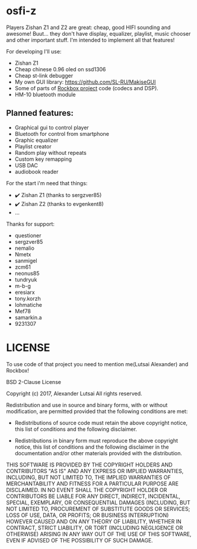 # osfi-z

Players Zishan Z1 and Z2 are great: cheap, good HIFI sounding and awesome! Buut... they don't have display, equalizer, playlist, music chooser and other important stuff. I'm intended to implement all that features!

For developing I'll use:
- Zishan Z1 
- Cheap chinese 0.96 oled on ssd1306
- Cheap st-link debugger
- My own GUI library: https://github.com/SL-RU/MakiseGUI
- Some of parts of [Rockbox project](https://www.rockbox.org/) code (codecs and DSP).
- HM-10 bluetooth module

## Planned features:
- Graphical gui to control player
- Bluetooth for control from smartphone
- Graphic equalizer
- Playlist creator
- Random play without repeats
- Custom key remapping
- USB DAC
- audiobook reader

For the start i'm need that things:
- ✔️ Zishan Z1 (thanks to sergzver85)
- ✔️ Zishan Z2 (thanks to evgenkent8)
- ...

Thanks for support:
- questioner
- sergzver85
- nemalio
- Nmetx
- sanmigel
- zcm61
- neonus85
- tundryuk
- m-b-g
- eresiarx
- tony.korzh
- lohmatiche
- Mef78
- samarkin.a
- 9231307

# LICENSE

To use code of that project you need to mention me(Lutsai Alexander) and Rockbox!



BSD 2-Clause License

Copyright (c) 2017, Alexander Lutsai
All rights reserved.

Redistribution and use in source and binary forms, with or without
modification, are permitted provided that the following conditions are met:

* Redistributions of source code must retain the above copyright notice, this
  list of conditions and the following disclaimer.

* Redistributions in binary form must reproduce the above copyright notice,
  this list of conditions and the following disclaimer in the documentation
  and/or other materials provided with the distribution.

THIS SOFTWARE IS PROVIDED BY THE COPYRIGHT HOLDERS AND CONTRIBUTORS "AS IS"
AND ANY EXPRESS OR IMPLIED WARRANTIES, INCLUDING, BUT NOT LIMITED TO, THE
IMPLIED WARRANTIES OF MERCHANTABILITY AND FITNESS FOR A PARTICULAR PURPOSE ARE
DISCLAIMED. IN NO EVENT SHALL THE COPYRIGHT HOLDER OR CONTRIBUTORS BE LIABLE
FOR ANY DIRECT, INDIRECT, INCIDENTAL, SPECIAL, EXEMPLARY, OR CONSEQUENTIAL
DAMAGES (INCLUDING, BUT NOT LIMITED TO, PROCUREMENT OF SUBSTITUTE GOODS OR
SERVICES; LOSS OF USE, DATA, OR PROFITS; OR BUSINESS INTERRUPTION) HOWEVER
CAUSED AND ON ANY THEORY OF LIABILITY, WHETHER IN CONTRACT, STRICT LIABILITY,
OR TORT (INCLUDING NEGLIGENCE OR OTHERWISE) ARISING IN ANY WAY OUT OF THE USE
OF THIS SOFTWARE, EVEN IF ADVISED OF THE POSSIBILITY OF SUCH DAMAGE.
